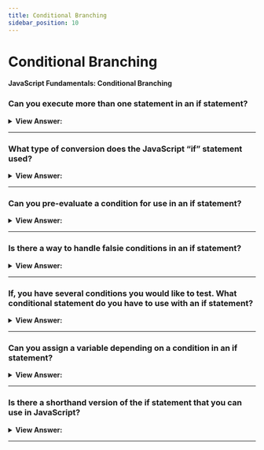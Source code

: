 ```yaml
---
title: Conditional Branching
sidebar_position: 10
---
```


# Conditional Branching

**JavaScript Fundamentals: Conditional Branching**

<head>
  <title>Conditional Branching - Frontend Interview Questions & Answers</title>
  <meta charSet="utf-8" />
</head>

### Can you execute more than one statement in an if statement?

<details>
  <summary><strong>View Answer:</strong></summary>
  <div>
  <div><strong>Interview Response:</strong> Yes, but they will have to be wrapped in curly braces {}. This improves readability and is recommended, even if there is only one statement to execute.</div><br />
  <div><strong className="codeExample">Code Example:</strong><br /><br />

  <div></div>

```js
if (year == 2015) {
  alert("That's correct!");
  alert("You're so smart!");
}
```

  </div>
  </div>
</details>

---

### What type of conversion does the JavaScript “if” statement used?

<details>
  <summary><strong>View Answer:</strong></summary>
  <div>
  <div><strong>Interview Response:</strong> The if (…) statement evaluates the expression in its parentheses and converts the result to a Boolean value of true or false.</div>
  </div>
</details>

---

### Can you pre-evaluate a condition for use in an if statement?

<details>
  <summary><strong>View Answer:</strong></summary>
  <div>
  <div><strong>Interview Response:</strong> Yes, we can pass a pre-evaluated condition in a value to an if statement.</div><br />
  <div><strong className="codeExample">Code Example:</strong><br /><br />

  <div></div>

```js
let cond = year == 2015; // equality evaluates to true or false
if (cond) {
  alert('Hello, World'); // returns Hello, World
}
```

  </div>
  </div>
</details>

---

### Is there a way to handle falsie conditions in an if statement?

<details>
  <summary><strong>View Answer:</strong></summary>
  <div>
  <div><strong>Interview Response:</strong> We can use an if else statement to handle false conditions.</div><br />
  <div><strong>Technical Response:</strong> Yes, the “if” statement may contain an optional “else” block. It executes when the condition is falsie.
  </div><br />
  <div><strong className="codeExample">Code Example:</strong><br /><br />

  <div></div>

```js
let year = prompt('In which year was the ECMAScript-2015 published?', '');

if (year == 2015) {
  alert('You guessed it right!');
} else {
  alert('How can you be so wrong?'); // any value except 2015
}
```

  </div>
  </div>
</details>

---

### If, you have several conditions you would like to test. What conditional statement do you have to use with an if statement?

<details>
  <summary><strong>View Answer:</strong></summary>
  <div>
  <div><strong>Interview Response:</strong> To test several conditions in an if statement you will have to add an “else if” statement. There can be more than one else if block. The final else is optional.</div><br />
  <div><strong className="codeExample">Code Example:</strong><br /><br />

  <div></div>

```js
let year = prompt('In which year was the ECMAScript-2015  published?', '');

if (year < 2015) {
  alert('Too early...');
} else if (year > 2015) {
  alert('Too late');
} else {
  alert('Exactly!');
}
```

  </div>
  </div>
</details>

---

### Can you assign a variable depending on a condition in an if statement?

<details>
  <summary><strong>View Answer:</strong></summary>
  <div>
  <div><strong>Interview Response:</strong> Yes, you can assign a variable depending on a condition in an if statement.</div><br />
  <div><strong className="codeExample">Code Example:</strong><br /><br />

  <div></div>

```js
let accessAllowed;
let age = prompt('How old are you?', '');

if (age > 18) {
  accessAllowed = true;
} else {
  accessAllowed = false;
}

alert(accessAllowed);
```

  </div>
  </div>
</details>

---

### Is there a shorthand version of the if statement that you can use in JavaScript?

<details>
  <summary><strong>View Answer:</strong></summary>
  <div>
  <div><strong>Interview Response:</strong> We can use the ternary operator shorthand syntax.</div><br />
  <div><strong>Technical Response:</strong> Yes, the condition/ternary (?) operator can be used to shorten the implementation of a conditional statement.
  </div><br />
  <div><strong className="codeExample">Code Example:</strong><br /><br />

  <div></div>

```js
// the comparison operator "age > 18" executes first anyway
// (no need to wrap it into parentheses)
let accessAllowed = age > 18 ? true : false;
```

  </div><br />
  <div><strong className="codeExample">Note:</strong> In the example above, you can avoid using the question mark operator because the comparison itself returns true/false<br /><br />

  <div></div>

```js
// the same
let accessAllowed = age > 18;
```

  </div>
  </div>
</details>

---
